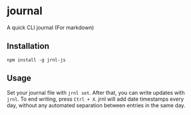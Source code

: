 # journal
A quick CLI journal (For markdown)

## Installation
```
npm install -g jrnl-js
```

## Usage
Set your journal file with `jrnl set`. After that, you can write updates with
`jrnl`. To end writing, press `Ctrl + X`. jrnl will add date timestamps every day,
without any automated separation between entries in the same day.